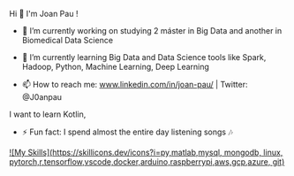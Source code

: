    Hi 👋 I'm Joan Pau !


- 🔭 I’m currently working on studying 2 máster in Big Data and another in Biomedical Data Science 

- 🌱 I’m currently learning Big Data and Data Science tools like Spark, Hadoop, Python, Machine Learning, Deep Learning 

- 📫 How to reach me: www.linkedin.com/in/joan-pau/ | Twitter: @J0anpau 

I want to learn Kotlin, 

- ⚡ Fun fact: I spend almost the entire day listening songs 🎶

[![My Skills](https://skillicons.dev/icons?i=py,matlab,mysql, mongodb, linux, pytorch,r,tensorflow,vscode,docker,arduino,raspberrypi,aws,gcp,azure, git)](https://skillicons.dev)




